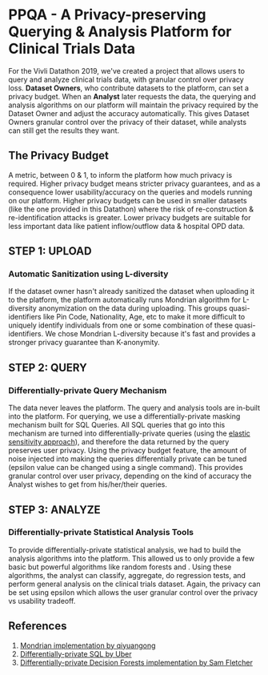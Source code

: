 # PPQA - A Privacy-preserving Querying & Analysis Platform for Clinical Trials Data
For the Vivli Datathon 2019, we've created a project that allows users to query and analyze clinical trials data, with granular control over privacy loss. **Dataset Owners**, who contribute datasets to the platform, can set a privacy budget. When an **Analyst** later requests the data, the querying and analysis algorithms on our platform will maintain the privacy required by the Dataset Owner and adjust the accuracy automatically. This gives Dataset Owners granular control over the privacy of their dataset, while analysts can still get the results they want.

## The Privacy Budget
A metric, between 0 & 1, to inform the platform how much privacy is required. Higher privacy budget means stricter privacy guarantees, and as a consequence lower usability/accuracy on the queries and models running on our platform. Higher privacy budgets can be used in smaller datasets (like the one provided in this Datathon) where the risk of re-construction & re-identification attacks is greater. Lower privacy budgets are suitable for less important data like patient inflow/outflow data & hospital OPD data.

## STEP 1: UPLOAD 
### Automatic Sanitization using L-diversity
If the dataset owner hasn't already sanitized the dataset when uploading it to the platform, the platform automatically runs Mondrian algorithm for L-diversity anonymization on the data during uploading. This groups quasi-identifiers like Pin Code, Nationality, Age, etc to make it more difficult to uniquely identify individuals from one or some combination of these quasi-identifiers. We chose Mondrian L-diversity because it's fast and provides a stronger privacy guarantee than K-anonymity.

## STEP 2: QUERY
### Differentially-private Query Mechanism
The data never leaves the platform. The query and analysis tools are in-built into the platform. For querying, we use a differentially-private masking mechanism built for SQL Queries. All SQL queries that go into this mechanism are turned into differentially-private queries (using the [elastic sensitivity approach](http://www.cse.psu.edu/~ads22/pubs/NRS07/NRS07-full-draft-v1.pdf)), and therefore the data returned by the query preserves user privacy. Using the privacy budget feature, the amount of noise injected into making the queries differentially private can be tuned (epsilon value can be changed using a single command). This provides granular control over user privacy, depending on the kind of accuracy the Analyst wishes to get from his/her/their queries.


## STEP 3: ANALYZE
### Differentially-private Statistical Analysis Tools
To provide differentially-private statistical analysis, we had to build the analysis algorithms into the platform. This allowed us to only provide a few basic but powerful algorithms like random forests and . Using these algorithms, the analyst can classify, aggregate, do regression tests, and perform general analysis on the clinical trials dataset. Again, the privacy can be set using epsilon which allows the user granular control over the privacy vs usability tradeoff.

## References
1. [Mondrian implementation by qiyuangong](https://github.com/qiyuangong/Mondrian_L_Diversity)
2. [Differentially-private SQL by Uber](https://github.com/uber/sql-differential-privacy)
3. [Differentially-private Decision Forests implementation by Sam Fletcher](https://github.com/sam-fletcher/Smooth_Random_Trees)
